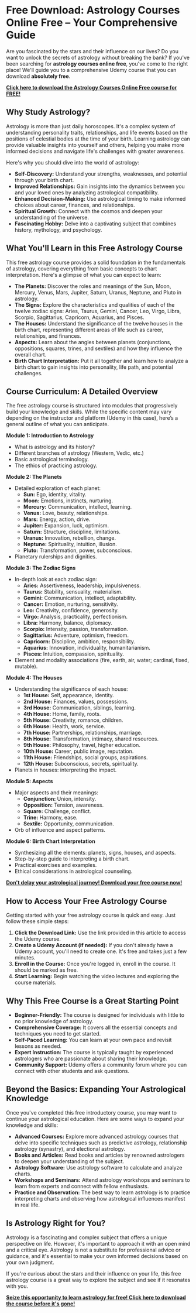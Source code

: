 # Free Download: Astrology Courses Online Free – Your Comprehensive Guide

Are you fascinated by the stars and their influence on our lives? Do you want to unlock the secrets of astrology without breaking the bank? If you've been searching for **astrology courses online free**, you've come to the right place! We'll guide you to a comprehensive Udemy course that you can download **absolutely free**.

[**Click here to download the Astrology Courses Online Free course for FREE!**](https://udemywork.com/astrology-courses-online-free)

## Why Study Astrology?

Astrology is more than just daily horoscopes. It's a complex system of understanding personality traits, relationships, and life events based on the positions of celestial bodies at the time of your birth. Learning astrology can provide valuable insights into yourself and others, helping you make more informed decisions and navigate life's challenges with greater awareness.

Here's why you should dive into the world of astrology:

*   **Self-Discovery:** Understand your strengths, weaknesses, and potential through your birth chart.
*   **Improved Relationships:** Gain insights into the dynamics between you and your loved ones by analyzing astrological compatibility.
*   **Enhanced Decision-Making:** Use astrological timing to make informed choices about career, finances, and relationships.
*   **Spiritual Growth:** Connect with the cosmos and deepen your understanding of the universe.
*   **Fascinating Hobby:** Delve into a captivating subject that combines history, mythology, and psychology.

## What You'll Learn in this Free Astrology Course

This free astrology course provides a solid foundation in the fundamentals of astrology, covering everything from basic concepts to chart interpretation. Here's a glimpse of what you can expect to learn:

*   **The Planets:** Discover the roles and meanings of the Sun, Moon, Mercury, Venus, Mars, Jupiter, Saturn, Uranus, Neptune, and Pluto in astrology.
*   **The Signs:** Explore the characteristics and qualities of each of the twelve zodiac signs: Aries, Taurus, Gemini, Cancer, Leo, Virgo, Libra, Scorpio, Sagittarius, Capricorn, Aquarius, and Pisces.
*   **The Houses:** Understand the significance of the twelve houses in the birth chart, representing different areas of life such as career, relationships, and finances.
*   **Aspects:** Learn about the angles between planets (conjunctions, oppositions, squares, trines, and sextiles) and how they influence the overall chart.
*   **Birth Chart Interpretation:** Put it all together and learn how to analyze a birth chart to gain insights into personality, life path, and potential challenges.

## Course Curriculum: A Detailed Overview

The free astrology course is structured into modules that progressively build your knowledge and skills. While the specific content may vary depending on the instructor and platform (Udemy in this case), here’s a general outline of what you can anticipate.

**Module 1: Introduction to Astrology**

*   What is astrology and its history?
*   Different branches of astrology (Western, Vedic, etc.)
*   Basic astrological terminology.
*   The ethics of practicing astrology.

**Module 2: The Planets**

*   Detailed exploration of each planet:
    *   **Sun:** Ego, identity, vitality.
    *   **Moon:** Emotions, instincts, nurturing.
    *   **Mercury:** Communication, intellect, learning.
    *   **Venus:** Love, beauty, relationships.
    *   **Mars:** Energy, action, drive.
    *   **Jupiter:** Expansion, luck, optimism.
    *   **Saturn:** Structure, discipline, limitations.
    *   **Uranus:** Innovation, rebellion, change.
    *   **Neptune:** Spirituality, intuition, illusion.
    *   **Pluto:** Transformation, power, subconscious.
*   Planetary rulerships and dignities.

**Module 3: The Zodiac Signs**

*   In-depth look at each zodiac sign:
    *   **Aries:** Assertiveness, leadership, impulsiveness.
    *   **Taurus:** Stability, sensuality, materialism.
    *   **Gemini:** Communication, intellect, adaptability.
    *   **Cancer:** Emotion, nurturing, sensitivity.
    *   **Leo:** Creativity, confidence, generosity.
    *   **Virgo:** Analysis, practicality, perfectionism.
    *   **Libra:** Harmony, balance, diplomacy.
    *   **Scorpio:** Intensity, passion, transformation.
    *   **Sagittarius:** Adventure, optimism, freedom.
    *   **Capricorn:** Discipline, ambition, responsibility.
    *   **Aquarius:** Innovation, individuality, humanitarianism.
    *   **Pisces:** Intuition, compassion, spirituality.
*   Element and modality associations (fire, earth, air, water; cardinal, fixed, mutable).

**Module 4: The Houses**

*   Understanding the significance of each house:
    *   **1st House:** Self, appearance, identity.
    *   **2nd House:** Finances, values, possessions.
    *   **3rd House:** Communication, siblings, learning.
    *   **4th House:** Home, family, roots.
    *   **5th House:** Creativity, romance, children.
    *   **6th House:** Health, work, service.
    *   **7th House:** Partnerships, relationships, marriage.
    *   **8th House:** Transformation, intimacy, shared resources.
    *   **9th House:** Philosophy, travel, higher education.
    *   **10th House:** Career, public image, reputation.
    *   **11th House:** Friendships, social groups, aspirations.
    *   **12th House:** Subconscious, secrets, spirituality.
*   Planets in houses: interpreting the impact.

**Module 5: Aspects**

*   Major aspects and their meanings:
    *   **Conjunction:** Union, intensity.
    *   **Opposition:** Tension, awareness.
    *   **Square:** Challenge, conflict.
    *   **Trine:** Harmony, ease.
    *   **Sextile:** Opportunity, communication.
*   Orb of influence and aspect patterns.

**Module 6: Birth Chart Interpretation**

*   Synthesizing all the elements: planets, signs, houses, and aspects.
*   Step-by-step guide to interpreting a birth chart.
*   Practical exercises and examples.
*   Ethical considerations in astrological counseling.

[**Don't delay your astrological journey! Download your free course now!**](https://udemywork.com/astrology-courses-online-free)

## How to Access Your Free Astrology Course

Getting started with your free astrology course is quick and easy. Just follow these simple steps:

1.  **Click the Download Link:** Use the link provided in this article to access the Udemy course.
2.  **Create a Udemy Account (if needed):** If you don't already have a Udemy account, you'll need to create one. It's free and takes just a few minutes.
3.  **Enroll in the Course:** Once you're logged in, enroll in the course. It should be marked as free.
4.  **Start Learning:** Begin watching the video lectures and exploring the course materials.

## Why This Free Course is a Great Starting Point

*   **Beginner-Friendly:** The course is designed for individuals with little to no prior knowledge of astrology.
*   **Comprehensive Coverage:** It covers all the essential concepts and techniques you need to get started.
*   **Self-Paced Learning:** You can learn at your own pace and revisit lessons as needed.
*   **Expert Instruction:** The course is typically taught by experienced astrologers who are passionate about sharing their knowledge.
*   **Community Support:** Udemy offers a community forum where you can connect with other students and ask questions.

## Beyond the Basics: Expanding Your Astrological Knowledge

Once you've completed this free introductory course, you may want to continue your astrological education. Here are some ways to expand your knowledge and skills:

*   **Advanced Courses:** Explore more advanced astrology courses that delve into specific techniques such as predictive astrology, relationship astrology (synastry), and electional astrology.
*   **Books and Articles:** Read books and articles by renowned astrologers to deepen your understanding of the subject.
*   **Astrology Software:** Use astrology software to calculate and analyze charts.
*   **Workshops and Seminars:** Attend astrology workshops and seminars to learn from experts and connect with fellow enthusiasts.
*   **Practice and Observation:** The best way to learn astrology is to practice interpreting charts and observing how astrological influences manifest in real life.

## Is Astrology Right for You?

Astrology is a fascinating and complex subject that offers a unique perspective on life. However, it's important to approach it with an open mind and a critical eye. Astrology is not a substitute for professional advice or guidance, and it's essential to make your own informed decisions based on your own judgment.

If you're curious about the stars and their influence on your life, this free astrology course is a great way to explore the subject and see if it resonates with you.

[**Seize this opportunity to learn astrology for free! Click here to download the course before it's gone!**](https://udemywork.com/astrology-courses-online-free)
